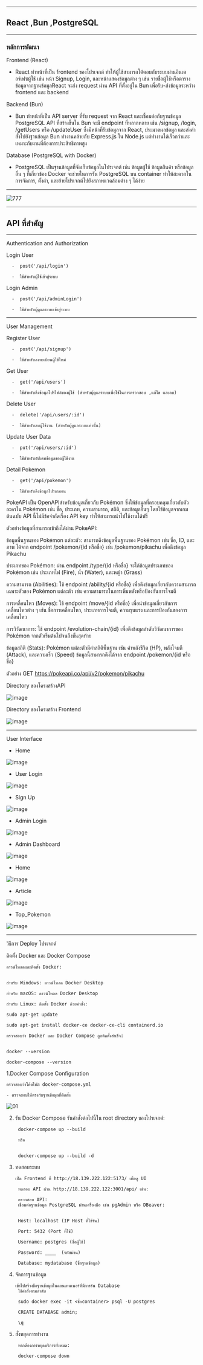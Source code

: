 
________________________________________________________________________________________________________________________________________


## React ,Bun ,PostgreSQL
---
### หลักการพัฒนา
   Frontend (React)
   
   - React ทำหน้าที่เป็น frontend ของโปรเจกต์ ทำให้ผู้ใช้สามารถโต้ตอบกับระบบผ่านอินเตอร์เฟซผู้ใช้ เช่น หน้า Signup, Login, และหน้าแสดงข้อมูลต่าง ๆ เช่น รายชื่อผู้ใช้หรือตารางข้อมูลจากฐานข้อมูลReact จะส่ง request ผ่าน API ที่ตั้งอยู่ใน Bun เพื่อรับ-ส่งข้อมูลระหว่าง frontend และ backend
               
   
   Backend (Bun)
   
   -  Bun ทำหน้าที่เป็น API server ที่รับ request จาก React และเชื่อมต่อกับฐานข้อมูล PostgreSQL API ที่สร้างขึ้นใน Bun จะมี endpoint ที่หลากหลาย เช่น /signup, /login, /getUsers หรือ /updateUser ซึ่งมีหน้าที่รับข้อมูลจาก React, ประมวลผลข้อมูล และส่งคำสั่งไปยังฐานข้อมูล Bun ทำงานคล้ายกับ Express.js ใน Node.js แต่ทำงานได้เร็วกว่าและเหมาะกับงานที่ต้องการประสิทธิภาพสูง

   
   Database (PostgreSQL with Docker)

   
   - PostgreSQL เป็นฐานข้อมูลที่จัดเก็บข้อมูลในโปรเจกต์ เช่น ข้อมูลผู้ใช้ ข้อมูลสินค้า หรือข้อมูลอื่น ๆ ที่เกี่ยวข้อง Docker จะช่วยในการรัน PostgreSQL บน container ทำให้สะดวกในการจัดการ, ตั้งค่า, และย้ายโปรเจกต์ไปยังสภาพแวดล้อมต่าง ๆ ได้ง่าย

---

![777](https://github.com/user-attachments/assets/b588f9a1-0e9a-493f-9622-27d8dd7aca5c)

________________________________________________________________________________________________________________________________________

## API ที่สำคัญ
________________________________________________________________________________________________________________________________________
Authentication and Authorization


   Login User

      -  post('/api/login')

      -  ใช้สำหรับผู้ใช้เข้าสู่ระบบ
      

  
   Login Admin

      -  post('/api/adminLogin')

      -  ใช้สำหรับผู้ดูแลระบบเข้าสู่ระบบ

________________________________________________________________________________________________________________________________________

User Management

  
  Register User

      -  post('/api/signup')

      -  ใช้สำหรับลงทะเบียนผู้ใช้ใหม่
  

  
  Get User 

      -  get('/api/users')

      -  ใช้สำหรับดึงข้อมูลโปรไฟล์ของผู้ใช้ (สำหรับผู้ดูแลระบบเพื่อใช้ในการตรวจสอบ ,แก้ไข และลบ)

  
  
  Delete User  

      -  delete('/api/users/:id')

      -  ใช้สำหรับลบผู้ใช้งาน (สำหรับผู้ดูแลระบบเท่านั้น)


  
  Update User Data

      -  put('/api/users/:id')

      -  ใช้สำหรับอัปเดทข้อมูลของผู้ใช้งาน


  
  Detail Pokemon
    
      -  get('/api/pokemon')
    
      -  ใช้สำหรับดึงข้อมูลโปรเกมอน

    
      
PokeAPI เป็น OpenAPIสำหรับข้อมูลเกี่ยวกับ Pokémon ซึ่งให้ข้อมูลที่ครอบคลุมเกี่ยวกับตัวละครใน Pokémon เช่น ชื่อ, ประเภท, ความสามารถ, สถิติ, และข้อมูลอื่นๆ โดยใช้ข้อมูลจากเกมต้นฉบับ API นี้ไม่มีข้อจำกัดเรื่อง API key ทำให้สามารถนำไปใช้งานได้ฟรี

ตัวอย่างข้อมูลที่สามารถเข้าถึงได้ผ่าน PokeAPI:

ข้อมูลพื้นฐานของ Pokémon แต่ละตัว: สามารถดึงข้อมูลพื้นฐานของ Pokémon เช่น ชื่อ, ID, และภาพ ได้จาก endpoint /pokemon/{id หรือชื่อ} เช่น /pokemon/pikachu เพื่อดึงข้อมูล Pikachu

ประเภทของ Pokémon: ผ่าน endpoint /type/{id หรือชื่อ} จะได้ข้อมูลประเภทของ Pokémon เช่น ประเภทไฟ (Fire), น้ำ (Water), และหญ้า (Grass)

ความสามารถ (Abilities): ใช้ endpoint /ability/{id หรือชื่อ} เพื่อดึงข้อมูลเกี่ยวกับความสามารถเฉพาะตัวของ Pokémon แต่ละตัว เช่น ความสามารถในการเพิ่มพลังหรือป้องกันการโจมตี

การเคลื่อนไหว (Moves): ใช้ endpoint /move/{id หรือชื่อ} เพื่อนำข้อมูลเกี่ยวกับการเคลื่อนไหวต่าง ๆ เช่น ชื่อการเคลื่อนไหว, ประเภทการโจมตี, ความรุนแรง และการป้องกันของการเคลื่อนไหว

การวิวัฒนาการ: ใช้ endpoint /evolution-chain/{id} เพื่อดึงข้อมูลลำดับวิวัฒนาการของ Pokémon จากตัวเริ่มต้นไปจนถึงขั้นสุดท้าย

ข้อมูลสถิติ (Stats): Pokémon แต่ละตัวมีค่าสถิติพื้นฐาน เช่น ค่าพลังชีวิต (HP), พลังโจมตี (Attack), และความเร็ว (Speed) ข้อมูลนี้สามารถดึงได้จาก endpoint /pokemon/{id หรือชื่อ}

ตัวอย่าง
GET https://pokeapi.co/api/v2/pokemon/pikachu

Directory ของโครงสร้างAPI

![image](https://github.com/user-attachments/assets/d13d346e-2be3-43a3-a349-bdd7f290301a)


Directory ของโครงสร้าง Frontend


![image](https://github.com/user-attachments/assets/b51a1309-8804-452a-be5d-bb83c2cd9ecf)

________________________________________________________________________________________________________________________________________
User Interface

  - Home
    

  ![image](https://github.com/user-attachments/assets/d693fdcd-9015-4025-a27c-695e5ade7058)
  

  - User Login
    

  ![image](https://github.com/user-attachments/assets/d596c25c-1887-4db9-98a1-dc75e8234ad3)

  - Sign Up
  

  ![image](https://github.com/user-attachments/assets/2da2f4a1-08ad-4ebc-8a4b-9155bac0fe10)
  

  - Admin Login
  

  ![image](https://github.com/user-attachments/assets/b2d0de47-9dd9-459e-8a24-bae81b376f5d)


  - Admin Dashboard
  
  
 ![image](https://github.com/user-attachments/assets/aa2e8b2d-5af0-40d8-a29b-e6a1fed5bfaf)


  - Home
  

  ![image](https://github.com/user-attachments/assets/d693fdcd-9015-4025-a27c-695e5ade7058)

  

  - Article

  

  ![image](https://github.com/user-attachments/assets/e1627732-bf88-4edc-abef-cbdc20d64c03)
  

  - Top_Pokemon

  

  ![image](https://github.com/user-attachments/assets/9f0d1acd-2337-4460-a9b9-f17a6b2593c6)



________________________________________________________________________________________________________________________________________


วิธีการ Deploy โปรเจกต์

ติดตั้ง Docker และ Docker Compose

    ดาวน์โหลดและติดตั้ง Docker:


    สำหรับ Windows: ดาวน์โหลด Docker Desktop 

    สำหรับ macOS: ดาวน์โหลด Docker Desktop 

    สำหรับ Linux: ติดตั้ง Docker ด้วยคำสั่ง:

    sudo apt-get update

    sudo apt-get install docker-ce docker-ce-cli containerd.io

    ตรวจสอบว่า Docker และ Docker Compose ถูกติดตั้งสำเร็จ:


    docker --version

    docker-compose --version



  
1.Docker Compose Configuration

    ตรวจสอบว่าโค้ดไฟล์ docker-compose.yml 

    - ตรวจสอบให้ตรงกับฐานข้อมูลที่ติดตั้ง

  ![01](https://github.com/user-attachments/assets/a3d775d5-da2d-40e1-8704-a0cd90fbe7f5)


2. รัน Docker Compose
รันคำสั่งต่อไปนี้ใน root directory ของโปรเจกต์:

        docker-compose up --build
  
        หรือ


        docker-compose up --build -d


3. ทดสอบระบบ
   
       เปิด Frontend ที่ http://18.139.222.122:5173/ เพื่อดู UI

        ทดสอบ API ผ่าน http://18.139.222.122:3001/api/ เช่น:

        ตรวจสอบ API:
        เชื่อมต่อฐานข้อมูล PostgreSQL ผ่านเครื่องมือ เช่น pgAdmin หรือ DBeaver:


        Host: localhost (IP Host ที่ใช้รัน)

        Port: 5432 (Port ที่ใช้)

        Username: postgres (ชื่อผู้ใช้)

        Password: ____  (รหัสผ่าน)

        Database: mydatabase (ชื่อฐานข้อมูล)



4. จัดการฐานข้อมูล

       เข้าไปสร้างชื่อฐานข้อมูลในคอนเทนเนอร์ที่มีการรัน Database 
        ใช้คำสั่งตามลำดับ

        sudo docker exec -it <ชื่อcontainer> psql -U postgres

        CREATE DATABASE admin;

        \q


5. สั่งหยุดการทำงาน
   
        หากต้องการหยุดบริการทั้งหมด:

        docker-compose down


